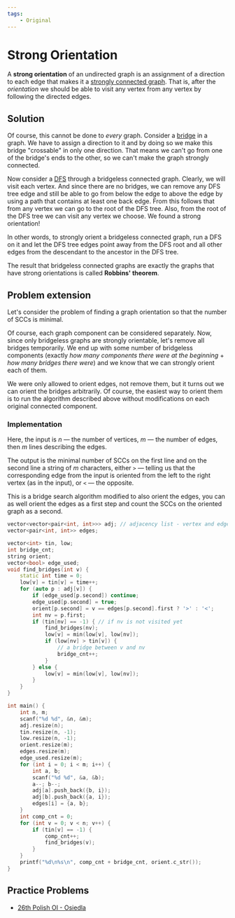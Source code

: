 ```yaml
---
tags:
    - Original
---
```


# Strong Orientation

A **strong orientation** of an undirected graph is an assignment of a direction to each edge that makes it a [strongly connected graph](strongly-connected-components.md). That is, after the _orientation_ we should be able to visit any vertex from any vertex by following the directed edges.

## Solution

Of course, this cannot be done to _every_ graph. Consider a [bridge](bridge-searching.md) in a graph. We have to assign a direction to it and by doing so we make this bridge "crossable" in only one direction. That means we can't go from one of the bridge's ends to the other, so we can't make the graph strongly connected.

Now consider a [DFS](depth-first-search.md) through a bridgeless connected graph. Clearly, we will visit each vertex. And since there are no bridges, we can remove any DFS tree edge and still be able to go from below the edge to above the edge by using a path that contains at least one back edge. From this follows that from any vertex we can go to the root of the DFS tree. Also, from the root of the DFS tree we can visit any vertex we choose. We found a strong orientation!

In other words, to strongly orient a bridgeless connected graph, run a DFS on it and let the DFS tree edges point away from the DFS root and all other edges from the descendant to the ancestor in the DFS tree.

The result that bridgeless connected graphs are exactly the graphs that have strong orientations is called **Robbins' theorem**.

## Problem extension

Let's consider the problem of finding a graph orientation so that the number of SCCs is minimal.

Of course, each graph component can be considered separately. Now, since only bridgeless graphs are strongly orientable, let's remove all bridges temporarily. We end up with some number of bridgeless components (exactly _how many components there were at the beginning_ + _how many bridges there were_) and we know that we can strongly orient each of them.

We were only allowed to orient edges, not remove them, but it turns out we can orient the bridges arbitrarily. Of course, the easiest way to orient them is to run the algorithm described above without modifications on each original connected component.

### Implementation

Here, the input is _n_ — the number of vertices, _m_ — the number of edges, then _m_ lines describing the edges.

The output is the minimal number of SCCs on the first line and on the second line a string of _m_ characters, either `>` — telling us that the corresponding edge from the input is oriented from the left to the right vertex (as in the input), or `<` — the opposite.

This is a bridge search algorithm modified to also orient the edges, you can as well orient the edges as a first step and count the SCCs on the oriented graph as a second.

```cpp
vector<vector<pair<int, int>>> adj; // adjacency list - vertex and edge pairs
vector<pair<int, int>> edges;

vector<int> tin, low;
int bridge_cnt;
string orient;
vector<bool> edge_used;
void find_bridges(int v) {
	static int time = 0;
	low[v] = tin[v] = time++;
	for (auto p : adj[v]) {
		if (edge_used[p.second]) continue;
		edge_used[p.second] = true;
		orient[p.second] = v == edges[p.second].first ? '>' : '<';
		int nv = p.first;
		if (tin[nv] == -1) { // if nv is not visited yet
			find_bridges(nv);
			low[v] = min(low[v], low[nv]);
			if (low[nv] > tin[v]) {
				// a bridge between v and nv
				bridge_cnt++;
			}
		} else {
			low[v] = min(low[v], low[nv]);
		}
	}
}

int main() {
	int n, m;
	scanf("%d %d", &n, &m);
	adj.resize(n);
	tin.resize(n, -1);
	low.resize(n, -1);
	orient.resize(m);
	edges.resize(m);
	edge_used.resize(m);
	for (int i = 0; i < m; i++) {
		int a, b;
		scanf("%d %d", &a, &b);
		a--; b--;
		adj[a].push_back({b, i});
		adj[b].push_back({a, i});
		edges[i] = {a, b};
	}
	int comp_cnt = 0;
	for (int v = 0; v < n; v++) {
		if (tin[v] == -1) {
			comp_cnt++;
			find_bridges(v);
		}
	}
	printf("%d\n%s\n", comp_cnt + bridge_cnt, orient.c_str());
}
```

## Practice Problems

-   [26th Polish OI - Osiedla](https://szkopul.edu.pl/problemset/problem/nldsb4EW1YuZykBlf4lcZL1Y/site/)
